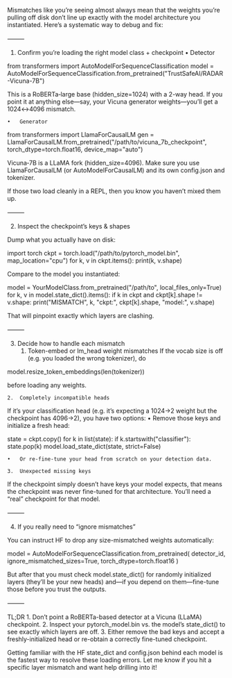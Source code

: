 Mismatches like you’re seeing almost always mean that the weights you’re pulling off disk don’t line up exactly with the model architecture you instantiated. Here’s a systematic way to debug and fix:

⸻

1. Confirm you’re loading the right model class + checkpoint
	•	Detector

from transformers import AutoModelForSequenceClassification
model = AutoModelForSequenceClassification.from_pretrained("TrustSafeAI/RADAR-Vicuna-7B")

This is a RoBERTa‐large base (hidden_size=1024) with a 2-way head. If you point it at anything else—say, your Vicuna generator weights—you’ll get a 1024↔4096 mismatch.

	•	Generator

from transformers import LlamaForCausalLM
gen = LlamaForCausalLM.from_pretrained("/path/to/vicuna_7b_checkpoint", torch_dtype=torch.float16, device_map="auto")

Vicuna‐7B is a LLaMA fork (hidden_size=4096). Make sure you use LlamaForCausalLM (or AutoModelForCausalLM) and its own config.json and tokenizer.

If those two load cleanly in a REPL, then you know you haven’t mixed them up.

⸻

2. Inspect the checkpoint’s keys & shapes

Dump what you actually have on disk:

import torch
ckpt = torch.load("/path/to/pytorch_model.bin", map_location="cpu")
for k, v in ckpt.items():
    print(k, v.shape)

Compare to the model you instantiated:

model = YourModelClass.from_pretrained("/path/to", local_files_only=True)
for k, v in model.state_dict().items():
    if k in ckpt and ckpt[k].shape != v.shape:
        print("MISMATCH", k, "ckpt:", ckpt[k].shape, "model:", v.shape)

That will pinpoint exactly which layers are clashing.

⸻

3. Decide how to handle each mismatch
	1.	Token-embed or lm_head weight mismatches
If the vocab size is off (e.g. you loaded the wrong tokenizer), do

model.resize_token_embeddings(len(tokenizer))

before loading any weights.

	2.	Completely incompatible heads
If it’s your classification head (e.g. it’s expecting a 1024→2 weight but the checkpoint has 4096→2), you have two options:
	•	Remove those keys and initialize a fresh head:

state = ckpt.copy()
for k in list(state):
    if k.startswith("classifier"):
        state.pop(k)
model.load_state_dict(state, strict=False)


	•	Or re-fine-tune your head from scratch on your detection data.

	3.	Unexpected missing keys
If the checkpoint simply doesn’t have keys your model expects, that means the checkpoint was never fine-tuned for that architecture. You’ll need a “real” checkpoint for that model.

⸻

4. If you really need to “ignore mismatches”

You can instruct HF to drop any size-mismatched weights automatically:

model = AutoModelForSequenceClassification.from_pretrained(
    detector_id,
    ignore_mismatched_sizes=True,
    torch_dtype=torch.float16
)

But after that you must check model.state_dict() for randomly initialized layers (they’ll be your new heads) and—if you depend on them—fine-tune those before you trust the outputs.

⸻

TL;DR
	1.	Don’t point a RoBERTa-based detector at a Vicuna (LLaMA) checkpoint.
	2.	Inspect your pytorch_model.bin vs. the model’s state_dict() to see exactly which layers are off.
	3.	Either remove the bad keys and accept a freshly-initialized head or re-obtain a correctly fine-tuned checkpoint.

Getting familiar with the HF state_dict and config.json behind each model is the fastest way to resolve these loading errors. Let me know if you hit a specific layer mismatch and want help drilling into it!